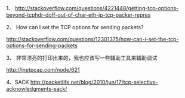 1、
http://stackoverflow.com/questions/4221448/getting-tcp-options-beyond-tcphdr-doff-out-of-char-eth-ip-tcp-packer-repres

2、
How can I set the TCP options for sending packets?

http://stackoverflow.com/questions/12301375/how-can-i-set-the-tcp-options-for-sending-packets


3、
非常漂亮的打印出来的，我也应该写一些辅助工具来辅助调试

http://jnetpcap.com/node/621

4、SACK
http://packetlife.net/blog/2010/jun/17/tcp-selective-acknowledgments-sack/
